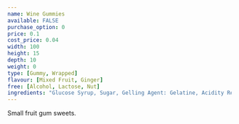 ```yaml
---
name: Wine Gummies
available: FALSE
purchase_option: 0
price: 0.1
cost_price: 0.04
width: 100
height: 15
depth: 10
weight: 0
type: [Gummy, Wrapped]
flavour: [Mixed Fruit, Ginger]
free: [Alcohol, Lactose, Nut]
ingredients: "Glucose Syrup, Sugar, Gelling Agent: Gelatine, Acidity Regulator: Citric Acid, Flavourings, Glazing Agents: Vegetable Oil, Carnaubawax, Colours: Anthocyanin, Carmine, Copper, Chlorophyllin, Lutein, Paprika"
---
```

Small fruit gum sweets.